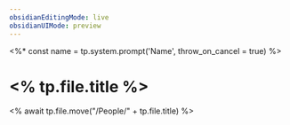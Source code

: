 ```yaml
---
obsidianEditingMode: live
obsidianUIMode: preview
---
```

<%*
const name = tp.system.prompt('Name', throw_on_cancel = true)
%>
# <% tp.file.title %>
<% await tp.file.move("/People/" + tp.file.title) %>